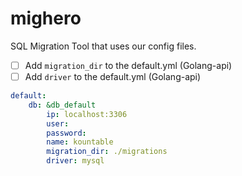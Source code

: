 # mighero
SQL Migration Tool that uses our config files.

- [ ] Add ```migration_dir``` to the default.yml (Golang-api)
- [ ] Add ```driver``` to the default.yml (Golang-api)
```yaml
default:
    db: &db_default
        ip: localhost:3306
        user: 
        password: 
        name: kountable
        migration_dir: ./migrations
        driver: mysql
```
